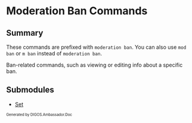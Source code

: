 ﻿Moderation Ban Commands
=======================
## Summary
These commands are prefixed with `moderation ban`. You can also use `mod ban` or `m ban` instead of `moderation ban`.

Ban-related commands, such as viewing or editing info about a specific ban.

## Submodules
* [Set](moderation_ban_set.md)

<sub><sup>Generated by DIGOS.Ambassador.Doc</sup></sub>
